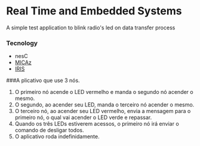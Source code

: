 # Real Time and Embedded Systems

A simple test application to blink radio's led on data transfer process

### Tecnology
- nesC
- [MICAz](http://tinyos.stanford.edu/tinyos-wiki/index.php/MICAz)
- [IRIS](http://tinyos.stanford.edu/tinyos-wiki/index.php/Iris)

###A plicativo que use 3 nós.

1. O primeiro nó acende o LED vermelho e manda o segundo nó acender o mesmo.
1. O segundo, ao acender seu LED, manda o terceiro nó acender o mesmo.
1. O terceiro nó, ao acender seu LED vermelho, envia a mensagem para o primeiro nó, o qual vai acender o LED verde e repassar.
1. Quando os três LEDs estiverem acessos, o primeiro nó irá enviar o comando de desligar todos.
1. O aplicativo roda indefinidamente.  


